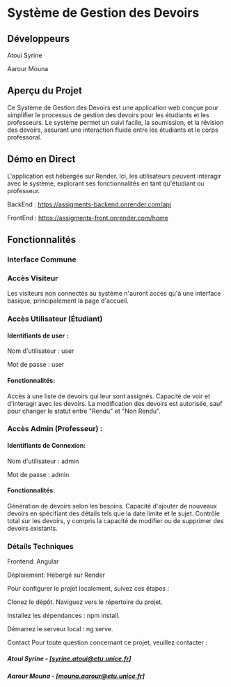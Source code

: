 # Système de Gestion des Devoirs

## Développeurs

Atoui Syrine

Aarour Mouna

## Aperçu du Projet

Ce Système de Gestion des Devoirs est une application web conçue pour simplifier le processus de gestion des devoirs pour les étudiants et les professeurs. Le système permet un suivi facile, la soumission, et la révision des devoirs, assurant une interaction fluide entre les étudiants et le corps professoral.

## Démo en Direct
L'application est hébergée sur Render. Ici, les utilisateurs peuvent interagir avec le système, explorant ses fonctionnalités en tant qu'étudiant ou professeur.

BackEnd :  https://assigments-backend.onrender.com/api

FrontEnd : https://assigments-front.onrender.com/home

## Fonctionnalités

### Interface Commune

### Accès Visiteur
Les visiteurs non connectés au système n'auront accès qu'à une interface basique, principalement la page d'accueil. 

### Accès Utilisateur (Étudiant)

#### Identifiants de user :

Nom d'utilisateur : user

Mot de passe : user 

#### Fonctionnalités:

Accès à une liste de devoirs qui leur sont assignés.
Capacité de voir et d'interagir avec les devoirs.
La modification des devoirs est autorisée, sauf pour changer le statut entre "Rendu" et "Non Rendu".

### Accès Admin (Professeur) :

#### Identifiants de Connexion:

Nom d'utilisateur : admin

Mot de passe : admin

#### Fonctionnalités:
Génération de devoirs selon les besoins.
Capacité d'ajouter de nouveaux devoirs en spécifiant des détails tels que la date limite et le sujet.
Contrôle total sur les devoirs, y compris la capacité de modifier ou de supprimer des devoirs existants.

### Détails Techniques

Frontend: Angular

Déploiement: Hébergé sur Render

Pour configurer le projet localement, suivez ces étapes :

Clonez le dépôt.
Naviguez vers le répertoire du projet.

Installez les dépendances : npm install.

Démarrez le serveur local : ng serve.

Contact
Pour toute question concernant ce projet, veuillez contacter :

##### Atoui Syrine - [syrine.atoui@etu.unice.fr]

##### Aarour Mouna - [mouna.aarour@etu.unice.fr]
